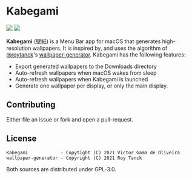 # Kabegami

![](https://img.shields.io/badge/-Electron--free-blue) ![](https://img.shields.io/badge/license-GPL-blue)

**Kabegami** (壁紙) is a Menu Bar app for macOS that generates high-resolution wallpapers.
It is inspired by, and uses the algorithm of [@roytanck](https://github.com/roytanck)'s [wallpaper-generator](https://github.com/roytanck/wallpaper-generator).
Kabegami has the following features:

- Export generated wallpapers to the Downloads directory
- Auto-refresh wallpapers when macOS wakes from sleep
- Auto-refresh wallpapers when Kabegami is launched
- Generate one wallpaper per display, or only the main display.

## Contributing

Either file an issue or fork and open a pull-request.

## License

```
Kabegami            - Copytight (C) 2021 Victor Gama de Oliveira
wallpaper-generator - Copyright (C) 2021 Roy Tanck 
```

Both sources are distributed under GPL-3.0.
